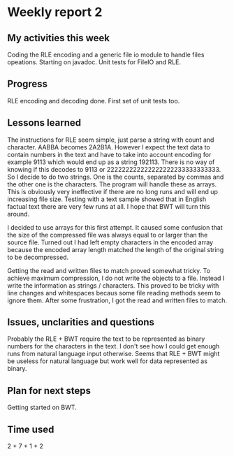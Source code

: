# Weekly report 2

## My activities this week
Coding the RLE encoding and a generic file io module to handle files opeations. Starting on javadoc. Unit tests for FileIO and RLE.

## Progress
RLE encoding and decoding done. First set of unit tests too.
 
## Lessons learned
The instructions for RLE seem simple, just parse a string with count and character. AABBA becomes 2A2B1A. However I expect the text data to contain numbers in the text and have to take into account encoding for example 9113 which would end up as a string 192113. There is no way of knowing if this decodes to 9113 or 222222222222222222233333333333. So I decide to do two strings. One is the counts, separated by commas and the other one is the characters. The program will handle these as arrays. This is obviously very ineffective if there are no long runs and will end up increasing file size. Testing with a text sample showed that in English factual text there are very few runs at all. I hope that BWT will turn this around. 

I decided to use arrays for this first attempt. It caused some confusion that the size of the compressed file was always equal to or larger than the source file. Turned out I had left empty characters in the encoded array because the encoded array length matched the length of the original string to be decompressed.

Getting the read and written files to match proved somewhat tricky. To achieve maximum compression, I do not write the objects to a file. Instead I write the information as strings / characters. This proved to be tricky with line changes and whitespaces becaus some file reading methods seem to ignore them. After some frustration, I got the read and written files to match.

## Issues, unclarities and questions
Probably the RLE + BWT require the text to be represented as binary numbers for the characters in the text. I don't see how I could get enough runs from natural language input otherwise. Seems that RLE + BWT might be useless for natural language but work well for data represented as binary.

## Plan for next steps
Getting started on BWT.

## Time used
2 + 7 + 1 + 2